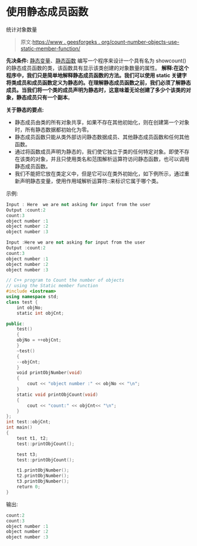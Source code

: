 # 使用静态成员函数

统计对象数量

> 原文:[https://www . geesforgeks . org/count-number-objects-use-static-member-function/](https://www.geeksforgeeks.org/count-number-objects-using-static-member-function/)

**先决条件:** [静态变量](https://www.geeksforgeeks.org/static-variables-in-c/)、[静态函数](https://www.geeksforgeeks.org/what-are-static-functions-in-c/)
编写一个程序来设计一个具有名为 showcount()的静态成员函数的类，该函数具有显示该类创建的对象数量的属性。
 **解释:**在这个程序中，我们只是简单地解释静态成员函数的方法。我们可以使用 static 关键字将类成员和成员函数定义为静态的。在理解静态成员函数之前，我们必须了解静态成员。当我们将一个类的成员声明为静态时，这意味着无论创建了多少个该类的对象，静态成员**只有一个副本**。

**关于静态的要点:**

*   静态成员由类的所有对象共享，如果不存在其他初始化，则在创建第一个对象时，所有静态数据都初始化为零。
*   静态成员函数只能从类外部访问静态数据成员、其他静态成员函数和任何其他函数。
*   通过将函数成员声明为静态的，我们使它独立于类的任何特定对象。即使不存在该类的对象，并且只使用类名和范围解析运算符访问静态函数，也可以调用静态成员函数。
*   我们不能把它放在类定义中，但是它可以在类外初始化，如下例所示，通过重新声明静态变量，使用作用域解析运算符::来标识它属于哪个类。

示例:

```cpp
Input : Here  we are not asking for input from the user
Output :count:2
count:3
object number :1
object number :2
object number :3

Input :Here we are not asking for input from the user
Output :count:2
count:3
object number :1
object number :2
object number :3

```

```cpp
// C++ program to Count the number of objects
// using the Static member function
#include <iostream>
using namespace std;
class test {
    int objNo;
    static int objCnt;

public:
    test()
    {
    objNo = ++objCnt;
    }
    ~test()
    {
    --objCnt;
    }
    void printObjNumber(void)
    {
        cout << "object number :" << objNo << "\n";
    }
    static void printObjCount(void)
    {
        cout << "count:" << objCnt<< "\n";
    }
};
int test::objCnt;
int main()
{
    test t1, t2;
    test::printObjCount();

    test t3;
    test::printObjCount();

    t1.printObjNumber(); 
    t2.printObjNumber(); 
    t3.printObjNumber();
    return 0;
}
```

输出:

```cpp
count:2
count:3
object number :1
object number :2
object number :3

```